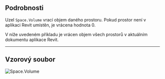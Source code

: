 ## Podrobnosti
Uzel `Space.Volume` vrací objem daného prostoru. Pokud prostor není v aplikaci Revit umístěn, je vrácena hodnota 0.

V níže uvedeném příkladu je vrácen objem všech prostorů v aktuálním dokumentu aplikace Revit.
___
## Vzorový soubor

![Space.Volume](./Revit.Elements.Space.Volume_img.jpg)
